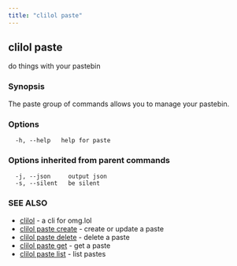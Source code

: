 ```yaml
---
title: "clilol paste"
---
```

## clilol paste

do things with your pastebin

### Synopsis

The paste group of commands allows you to manage your pastebin.

### Options

```
  -h, --help   help for paste
```

### Options inherited from parent commands

```
  -j, --json     output json
  -s, --silent   be silent
```

### SEE ALSO

* [clilol](clilol.md)	 - a cli for omg.lol
* [clilol paste create](clilol_paste_create.md)	 - create or update a paste
* [clilol paste delete](clilol_paste_delete.md)	 - delete a paste
* [clilol paste get](clilol_paste_get.md)	 - get a paste
* [clilol paste list](clilol_paste_list.md)	 - list pastes


